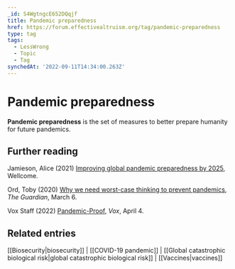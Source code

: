 ```yaml
---
_id: S4WgtngcE652DQqjf
title: Pandemic preparedness
href: https://forum.effectivealtruism.org/tag/pandemic-preparedness
type: tag
tags:
  - LessWrong
  - Topic
  - Tag
synchedAt: '2022-09-11T14:34:00.263Z'
---
```

# Pandemic preparedness

**Pandemic preparedness** is the set of measures to better prepare humanity for future pandemics.

Further reading
---------------

Jamieson, Alice (2021) [Improving global pandemic preparedness by 2025](https://cms.wellcome.org/sites/default/files/2021-10/Wellcome-improving-global-pandemic-preparedness-2025.pdf), Wellcome.

Ord, Toby (2020) [Why we need worst-case thinking to prevent pandemics](http://www.theguardian.com/science/2020/mar/06/worst-case-thinking-prevent-pandemics-coronavirus-existential-risk), *The Guardian*, March 6.

Vox Staff (2022) [Pandemic-Proof](https://www.vox.com/23001426/pandemic-proof), *Vox*, April 4.

Related entries
---------------

[[Biosecurity|biosecurity]] | [[COVID-19 pandemic]] | [[Global catastrophic biological risk|global catastrophic biological risk]] | [[Vaccines|vaccines]]